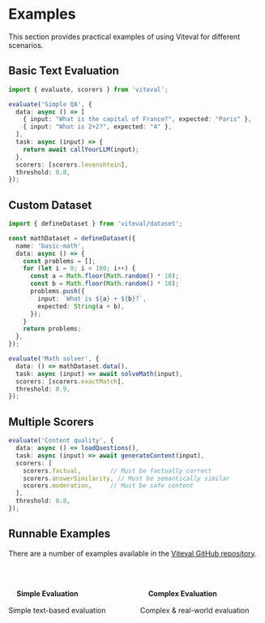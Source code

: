 # Examples

This section provides practical examples of using Viteval for different scenarios.

## Basic Text Evaluation

```ts
import { evaluate, scorers } from 'viteval';

evaluate('Simple QA', {
  data: async () => [
    { input: "What is the capital of France?", expected: "Paris" },
    { input: "What is 2+2?", expected: "4" },
  ],
  task: async (input) => {
    return await callYourLLM(input);
  },
  scorers: [scorers.levenshtein],
  threshold: 0.8,
});
```

## Custom Dataset

```ts
import { defineDataset } from 'viteval/dataset';

const mathDataset = defineDataset({
  name: 'basic-math',
  data: async () => {
    const problems = [];
    for (let i = 0; i < 100; i++) {
      const a = Math.floor(Math.random() * 10);
      const b = Math.floor(Math.random() * 10);
      problems.push({
        input: `What is ${a} + ${b}?`,
        expected: String(a + b),
      });
    }
    return problems;
  },
});

evaluate('Math solver', {
  data: () => mathDataset.data(),
  task: async (input) => await solveMath(input),
  scorers: [scorers.exactMatch],
  threshold: 0.9,
});
```

## Multiple Scorers

```ts
evaluate('Content quality', {
  data: async () => loadQuestions(),
  task: async (input) => await generateContent(input),
  scorers: [
    scorers.factual,        // Must be factually correct
    scorers.answerSimilarity, // Must be semantically similar
    scorers.moderation,     // Must be safe content
  ],
  threshold: 0.8,
});
```

## Runnable Examples

There are a number of examples available in the [Viteval GitHub repository](https://github.com/viteval/viteval/tree/main/examples).

<div class="examples-grid">

[**Simple Evaluation**](https://github.com/viteval/viteval/tree/main/examples/simple)
Simple text-based evaluation

[**Complex Evaluation**](https://github.com/viteval/viteval/tree/main/examples/complex)
Complex & real-world evaluation
</div>

<style>
.examples-grid {
  display: grid;
  grid-template-columns: repeat(auto-fit, minmax(200px, 1fr));
  gap: 1rem;
  margin: 2rem 0;
}

.examples-grid a {
  display: block;
  padding: 1rem;
  border: 1px solid var(--vp-c-divider);
  border-radius: 8px;
  text-decoration: none;
  transition: border-color 0.3s;
}

.examples-grid a:hover {
  border-color: var(--vp-c-brand);
}
</style>